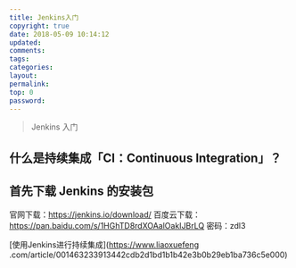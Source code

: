 ```yaml
---
title: Jenkins入门
copyright: true
date: 2018-05-09 10:14:12
updated:
comments:
tags:
categories:
layout:
permalink:
top: 0
password:
---
```

<blockquote class="blockquote-center"> Jenkins 入门 </blockquote>

<!-- more -->
## 什么是持续集成「CI：Continuous Integration」？

## 首先下载 Jenkins 的安装包
官网下载：https://jenkins.io/download/
百度云下载：https://pan.baidu.com/s/1HGhTD8rdXOAalOakIJBrLQ 密码：zdl3


[使用Jenkins进行持续集成](https://www.liaoxuefeng
.com/article/001463233913442cdb2d1bd1b1b42e3b0b29eb1ba736c5e000)
